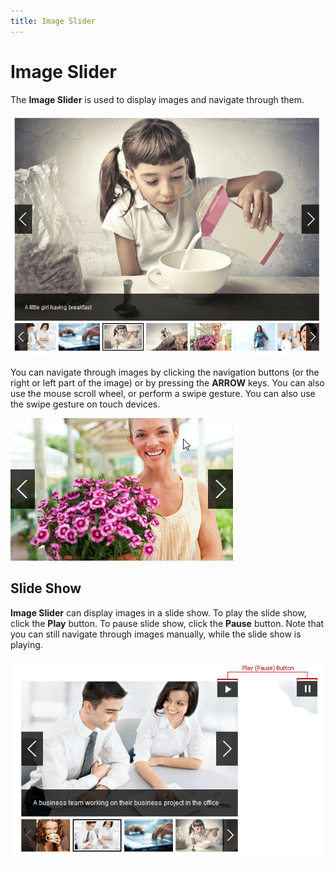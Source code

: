 ```yaml
---
title: Image Slider
---
```

# Image Slider
The **Image Slider** is used to display images and navigate through them.

![EUD_ImageSlider](../images/img22708.png)

You can navigate through images by clicking the navigation buttons (or the right or left part of the image) or by pressing the **ARROW** keys. You can also use the mouse scroll wheel, or perform a swipe gesture. You can also use the swipe gesture on touch devices.

![ImageSlider_EnablePagingByClick](../images/img18296.gif)

## Slide Show
**Image Slider** can display images in a slide show. To play the slide show, click the **Play** button. To pause slide show, click the **Pause** button. Note that you can still navigate through images manually, while the slide show is playing.

![EUD_ImageSlider_SlideShow](../images/img22707.png)
